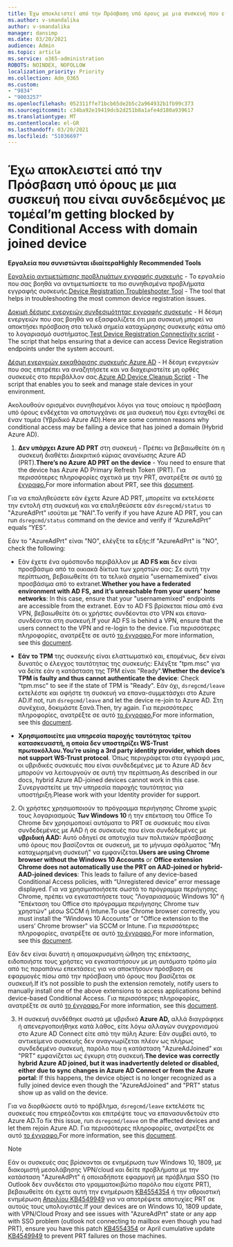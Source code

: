 ```yaml
---
title: Έχω αποκλειστεί από την Πρόσβαση υπό όρους με μια συσκευή που είναι συνδεδεμένος με τομέα
ms.author: v-smandalika
author: v-smandalika
manager: dansimp
ms.date: 03/20/2021
audience: Admin
ms.topic: article
ms.service: o365-administration
ROBOTS: NOINDEX, NOFOLLOW
localization_priority: Priority
ms.collection: Adm_O365
ms.custom:
- "9834"
- "9003257"
ms.openlocfilehash: 052311ffe71bcb65de2b5c2a964932b1fb99c373
ms.sourcegitcommit: c34ba92e19419dcb2d251b8a1afe4d180a939617
ms.translationtype: MT
ms.contentlocale: el-GR
ms.lasthandoff: 03/20/2021
ms.locfileid: "51036697"
---
```

# <a name="im-getting-blocked-by-conditional-access-with-domain-joined-device"></a><span data-ttu-id="8655e-102">Έχω αποκλειστεί από την Πρόσβαση υπό όρους με μια συσκευή που είναι συνδεδεμένος με τομέα</span><span class="sxs-lookup"><span data-stu-id="8655e-102">I’m getting blocked by Conditional Access with domain joined device</span></span>

<span data-ttu-id="8655e-103">**Εργαλεία που συνιστώνται ιδιαίτερα**</span><span class="sxs-lookup"><span data-stu-id="8655e-103">**Highly Recommended Tools**</span></span>

<span data-ttu-id="8655e-104">[Εργαλείο αντιμετώπισης προβλημάτων εγγραφής συσκευής](https://docs.microsoft.com/samples/azure-samples/dsregtool/dsregtool/) - Το εργαλείο που σας βοηθά να αντιμετωπίσετε τα πιο συνηθισμένα προβλήματα εγγραφής συσκευής.</span><span class="sxs-lookup"><span data-stu-id="8655e-104">[Device Registration Troubleshooter Tool](https://docs.microsoft.com/samples/azure-samples/dsregtool/dsregtool/) - The tool that helps in troubleshooting the most common device registration issues.</span></span>

<span data-ttu-id="8655e-105">[Δοκιμή δέσμης ενεργειών συνδεσιμότητας εγγραφής συσκευής](https://docs.microsoft.com/samples/azure-samples/testdeviceregconnectivity/testdeviceregconnectivity/) - Η δέσμη ενεργειών που σας βοηθά να εξασφαλίζετε ότι μια συσκευή μπορεί να αποκτήσει πρόσβαση στα τελικά σημεία καταχώρησης συσκευής κάτω από το λογαριασμό συστήματος.</span><span class="sxs-lookup"><span data-stu-id="8655e-105">[Test Device Registration Connectivity script](https://docs.microsoft.com/samples/azure-samples/testdeviceregconnectivity/testdeviceregconnectivity/) - The script that helps ensuring that a device can access Device Registration endpoints under the system account.</span></span>

<span data-ttu-id="8655e-106">[Δέσμη ενεργειών εκκαθάρισης συσκευής Azure AD](https://github.com/mzmaili/AzureADDeviceCleanup) - Η δέσμη ενεργειών που σας επιτρέπει να αναζητήσετε και να διαχειριστείτε μη ορθές συσκευές στο περιβάλλον σας.</span><span class="sxs-lookup"><span data-stu-id="8655e-106">[Azure AD Device Cleanup Script](https://github.com/mzmaili/AzureADDeviceCleanup) - The script that enables you to seek and manage stale devices in your environment.</span></span>

<span data-ttu-id="8655e-107">Ακολουθούν ορισμένοι συνηθισμένοι λόγοι για τους οποίους η πρόσβαση υπό όρους ενδέχεται να αποτυγχάνει σε μια συσκευή που έχει ενταχθεί σε έναν τομέα (Υβριδικό Azure AD).</span><span class="sxs-lookup"><span data-stu-id="8655e-107">Here are some common reasons why conditional access may be failing a device that has joined a domain (Hybrid Azure AD).</span></span>

1. <span data-ttu-id="8655e-108">**Δεν υπάρχει Azure AD PRT** στη συσκευή - Πρέπει να βεβαιωθείτε ότι η συσκευή διαθέτει Διακριτικό κύριας ανανέωσης Azure AD (PRT).</span><span class="sxs-lookup"><span data-stu-id="8655e-108">**There’s no Azure AD PRT on the device** - You need to ensure that the device has Azure AD Primary Refresh Token (PRT).</span></span> <span data-ttu-id="8655e-109">Για περισσότερες πληροφορίες σχετικά με την PRT, ανατρέξτε σε αυτό [το έγγραφο.](https://docs.microsoft.com/azure/active-directory/devices/concept-primary-refresh-token)</span><span class="sxs-lookup"><span data-stu-id="8655e-109">For more information about PRT, see this [document](https://docs.microsoft.com/azure/active-directory/devices/concept-primary-refresh-token).</span></span>

<span data-ttu-id="8655e-110">Για να επαληθεύσετε εάν έχετε Azure AD PRT, μπορείτε να εκτελέσετε την εντολή στη συσκευή και να επαληθεύσετε εάν `dsregcmd/status` το "AzureAdPrt" ισούται με "ΝΑΙ".</span><span class="sxs-lookup"><span data-stu-id="8655e-110">To verify if you have Azure AD PRT, you can run `dsregcmd/status` command on the device and verify if “AzureAdPrt” equals “YES”.</span></span>

<span data-ttu-id="8655e-111">Εάν το "AzureAdPrt" είναι "NO", ελέγξτε τα εξής:</span><span class="sxs-lookup"><span data-stu-id="8655e-111">If "AzureAdPrt" is "NO", check the following:</span></span>

- <span data-ttu-id="8655e-112">Εάν έχετε ένα ομόσπονδο περιβάλλον με **AD FS και** δεν είναι προσβάσιμο από τα οικιακά δίκτυα των χρηστών σας: Σε αυτή την περίπτωση, βεβαιωθείτε ότι τα τελικά σημεία "usernamemixed" είναι προσβάσιμα από το extranet.</span><span class="sxs-lookup"><span data-stu-id="8655e-112">**Whether you have a federated environment with AD FS, and it’s unreachable from your users’ home networks**: In this case, ensure that your "usernamemixed" endpoints are accessible from the extranet.</span></span> <span data-ttu-id="8655e-113">Εάν το AD FS βρίσκεται πίσω από ένα VPN, βεβαιωθείτε ότι οι χρήστες συνδέονται στο VPN και επανα-συνδέονται στη συσκευή.</span><span class="sxs-lookup"><span data-stu-id="8655e-113">If your AD FS is behind a VPN, ensure that the users connect to the VPN and re-login to the device.</span></span> <span data-ttu-id="8655e-114">Για περισσότερες πληροφορίες, ανατρέξτε σε αυτό [το έγγραφο.](https://docs.microsoft.com/azure/active-directory/devices/hybrid-azuread-join-federated-domains)</span><span class="sxs-lookup"><span data-stu-id="8655e-114">For more information, see this [document](https://docs.microsoft.com/azure/active-directory/devices/hybrid-azuread-join-federated-domains).</span></span>

- <span data-ttu-id="8655e-115">**Εάν το TPM** της συσκευής είναι ελαττωματικό και, επομένως, δεν είναι δυνατός ο έλεγχος ταυτότητας της συσκευής: Ελέγξτε "tpm.msc" για να δείτε εάν η κατάσταση της TPM είναι "Ready".</span><span class="sxs-lookup"><span data-stu-id="8655e-115">**Whether the device’s TPM is faulty and thus cannot authenticate the device**: Check "tpm.msc" to see if the state of TPM is "Ready".</span></span> <span data-ttu-id="8655e-116">Εάν όχι, `dsregcmd/leave` εκτελέστε και αφήστε τη συσκευή να επανα-συμμετάσχει στο Azure AD.</span><span class="sxs-lookup"><span data-stu-id="8655e-116">If not, run `dsregcmd/leave` and let the device re-join to Azure AD.</span></span> <span data-ttu-id="8655e-117">Στη συνέχεια, δοκιμάστε ξανά.</span><span class="sxs-lookup"><span data-stu-id="8655e-117">Then, try again.</span></span> <span data-ttu-id="8655e-118">Για περισσότερες πληροφορίες, ανατρέξτε σε αυτό [το έγγραφο.](https://docs.microsoft.com/azure/active-directory/devices/troubleshoot-device-dsregcmd#sso-state)</span><span class="sxs-lookup"><span data-stu-id="8655e-118">For more information, see this [document](https://docs.microsoft.com/azure/active-directory/devices/troubleshoot-device-dsregcmd#sso-state).</span></span>

- <span data-ttu-id="8655e-119">**Χρησιμοποιείτε μια υπηρεσία παροχής ταυτότητας τρίτου κατασκευαστή, η οποία δεν υποστηρίζει WS-Trust πρωτοκόλλου.**</span><span class="sxs-lookup"><span data-stu-id="8655e-119">**You’re using a 3rd party identity provider, which does not support WS-Trust protocol**.</span></span> <span data-ttu-id="8655e-120">Όπως περιγράφεται στα έγγραφά μας, οι υβριδικές συσκευές που είναι συνδεδεμένες με το Azure AD δεν μπορούν να λειτουργούν σε αυτή την περίπτωση.</span><span class="sxs-lookup"><span data-stu-id="8655e-120">As described in our docs, hybrid Azure AD-joined devices cannot work in this case.</span></span> <span data-ttu-id="8655e-121">Συνεργαστείτε με την υπηρεσία παροχής ταυτότητας για υποστήριξη.</span><span class="sxs-lookup"><span data-stu-id="8655e-121">Please work with your Identity provider for support.</span></span>

2. <span data-ttu-id="8655e-122">Οι χρήστες χρησιμοποιούν το πρόγραμμα περιήγησης Chrome χωρίς τους λογαριασμούς **Των Windows 10** ή την επέκταση του Office Το Chrome δεν χρησιμοποιεί αυτόματα το PRT σε συσκευές που είναι συνδεδεμένες με AAD ή σε συσκευές που είναι συνδεδεμένες με **υβριδική AAD:** Αυτό οδηγεί σε αποτυχία των πολιτικών πρόσβασης υπό όρους που βασίζονται σε συσκευή, με το μήνυμα σφάλματος "Μη καταχωρημένη συσκευή" να εμφανίζεται.</span><span class="sxs-lookup"><span data-stu-id="8655e-122">**Users are using Chrome browser without the Windows 10 Accounts** or **Office extension Chrome does not automatically use the PRT on AAD-joined or hybrid-AAD-joined devices**: This leads to failure of any device-based Conditional Access policies, with “Unregistered device” error message displayed.</span></span> <span data-ttu-id="8655e-123">Για να χρησιμοποιήσετε σωστά το πρόγραμμα περιήγησης Chrome, πρέπει να εγκαταστήσετε τους "Λογαριασμούς Windows 10" ή "Επέκταση του Office στο πρόγραμμα περιήγησης Chrome των χρηστών" μέσω SCCM ή Intune.</span><span class="sxs-lookup"><span data-stu-id="8655e-123">To use Chrome browser correctly, you must install the “Windows 10 Accounts” or "Office extension to the users’ Chrome browser" via SCCM or Intune.</span></span> <span data-ttu-id="8655e-124">Για περισσότερες πληροφορίες, ανατρέξτε σε αυτό [το έγγραφο.](https://docs.microsoft.com/azure/active-directory/conditional-access/concept-conditional-access-conditions#chrome-support)</span><span class="sxs-lookup"><span data-stu-id="8655e-124">For more information, see this [document](https://docs.microsoft.com/azure/active-directory/conditional-access/concept-conditional-access-conditions#chrome-support).</span></span>

<span data-ttu-id="8655e-125">Εάν δεν είναι δυνατή η απομακρυσμένη ώθηση της επέκτασης, ειδοποιήστε τους χρήστες να εγκαταστήσουν με μη αυτόματο τρόπο μία από τις παραπάνω επεκτάσεις για να αποκτήσουν πρόσβαση σε εφαρμογές πίσω από την πρόσβαση υπό όρους που βασίζεται σε συσκευή.</span><span class="sxs-lookup"><span data-stu-id="8655e-125">If it’s not possible to push the extension remotely, notify users to manually install one of the above extensions to access applications behind device-based Conditional Access.</span></span> <span data-ttu-id="8655e-126">Για περισσότερες πληροφορίες, ανατρέξτε σε αυτό [το έγγραφο.](https://docs.microsoft.com/azure/active-directory/conditional-access/require-managed-devices#prerequisites)</span><span class="sxs-lookup"><span data-stu-id="8655e-126">For more information, see this [document](https://docs.microsoft.com/azure/active-directory/conditional-access/require-managed-devices#prerequisites).</span></span>

3. <span data-ttu-id="8655e-127">Η συσκευή συνδέθηκε σωστά με υβριδικό **Azure AD,** αλλά διαγράφηκε ή απενεργοποιήθηκε κατά λάθος, είτε λόγω αλλαγών συγχρονισμού στο Azure AD Connect είτε από την πύλη Azure: Εάν συμβεί αυτό, το αντικείμενο συσκευής δεν αναγνωρίζεται πλέον ως πλήρως συνδεδεμένο συσκευή, παρόλο που η κατάσταση "AzureAdJoined" και "PRT" εμφανίζεται ως έγκυρη στη συσκευή.</span><span class="sxs-lookup"><span data-stu-id="8655e-127">**The device was correctly hybrid Azure AD joined, but it was inadvertently deleted or disabled, either due to sync changes in Azure AD Connect or from the Azure portal**: If this happens, the device object is no longer recognized as a fully joined device even though the "AzureAdJoined" and "PRT" status show up as valid on the device.</span></span>

<span data-ttu-id="8655e-128">Για να διορθώσετε αυτό το πρόβλημα, `dsregcmd/leave` εκτελέστε τις συσκευές που επηρεάζονται και επιτρέψτε τους να επανασυνδετούν στο Azure AD.</span><span class="sxs-lookup"><span data-stu-id="8655e-128">To fix this issue, run `dsregcmd/leave` on the affected devices and let them rejoin Azure AD.</span></span> <span data-ttu-id="8655e-129">Για περισσότερες πληροφορίες, ανατρέξτε σε αυτό [το έγγραφο.](https://docs.microsoft.com/azure/active-directory/devices/faq#q-why-do-my-users-see-an-error-message-saying-your-organization-has-deleted-the-device-or-your-organization-has-disabled-the-device-on-their-windows-10-devices)</span><span class="sxs-lookup"><span data-stu-id="8655e-129">For more information, see this [document](https://docs.microsoft.com/azure/active-directory/devices/faq#q-why-do-my-users-see-an-error-message-saying-your-organization-has-deleted-the-device-or-your-organization-has-disabled-the-device-on-their-windows-10-devices).</span></span>

> [!NOTE]
> <span data-ttu-id="8655e-130">Εάν οι συσκευές σας βρίσκονται σε ενημέρωση των Windows 10, 1809, με διακομιστή μεσολάβησης VPN/cloud και δείτε προβλήματα με την κατάσταση "AzureAdPrt" ή οποιαδήποτε εφαρμογή με πρόβλημα SSO (το Outlook δεν συνδέεται στο γραμματοκιβώτιο παρόλο που είχατε PRT), βεβαιωθείτε ότι έχετε αυτή την ενημέρωση [KB4554354](https://support.microsoft.com/topic/march-30-2020-kb4554354-os-build-17763-1132-deaba49b-4b29-55b9-caee-3e2d87dd75a2) ή την αθροιστική ενημέρωση [Απριλίου KB4549949](https://support.microsoft.com/topic/april-14-2020-kb4549949-os-build-17763-1158-76d9a3af-b20b-8996-bd4d-7b50c505fda6) για να αποτρέψετε αποτυχίες PRT σε αυτούς τους υπολογιστές.</span><span class="sxs-lookup"><span data-stu-id="8655e-130">If your devices are on Windows 10, 1809 update, with VPN/Cloud Proxy and see issues with "AzureAdPrt" state or any app with SSO problem (outlook not connecting to mailbox even though you had PRT), ensure you have this patch [KB4554354](https://support.microsoft.com/topic/march-30-2020-kb4554354-os-build-17763-1132-deaba49b-4b29-55b9-caee-3e2d87dd75a2) or April cumulative update [KB4549949](https://support.microsoft.com/topic/april-14-2020-kb4549949-os-build-17763-1158-76d9a3af-b20b-8996-bd4d-7b50c505fda6) to prevent PRT failures on those machines.</span></span>

















